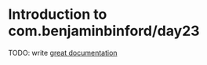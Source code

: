 # Introduction to com.benjaminbinford/day23

TODO: write [great documentation](http://jacobian.org/writing/what-to-write/)

